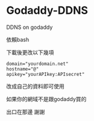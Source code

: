 # Godaddy-DDNS
DDNS on godaddy

依賴bash


下載後更改以下幾項
```
domain="yourdomain.net"
hostname="@"
apikey="yourAPIkey:APIsecret"
```
改成自己的資料即可使用






如果你的網域不是跟godaddy買的

出口在那邊 謝謝
